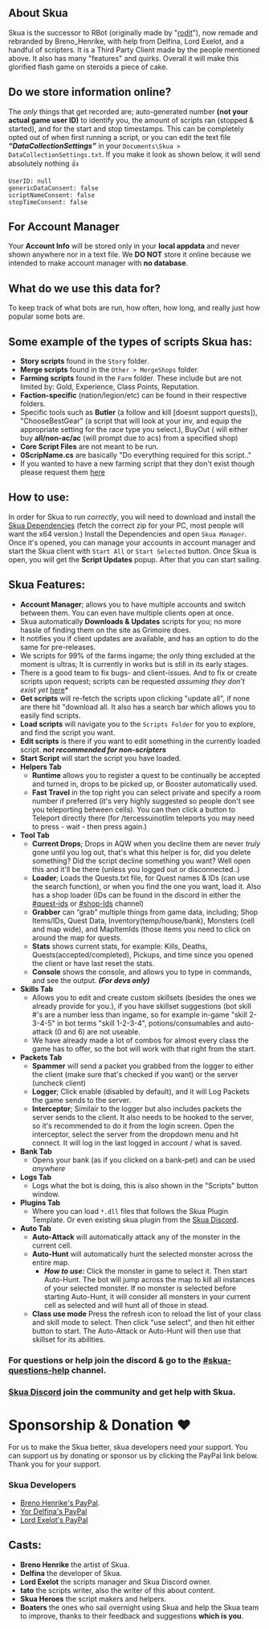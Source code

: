 ## About Skua
Skua is the successor to RBot (originally made by "[rodit](https://github.com/rodit/RBot)"), now remade and rebranded by Breno_Henrike, with help from Delfina, Lord Exelot, and a handful of scripters. It is a Third Party Client made by the people mentioned above. It also has many "features" and quirks. Overall it will make this glorified flash game on steroids a piece of cake.

## Do we store information online?
The *only* things that get recorded are; auto-generated number **(not your actual game user ID)** to identify you, the amount of scripts ran (stopped & started), and for the start and stop timestamps. This can be completely opted out of when first running a script, or you can edit the text file ***“DataCollectionSettings”*** in your `Documents\Skua > DataCollectionSettings.txt`. If you make it look as shown below, it will send absolutely nothing 👍
```
UserID: null
genericDataConsent: false
scriptNameConsent: false
stopTimeConsent: false
```

## For Account Manager
Your **Account Info** will be stored only in your **local appdata** and never shown anywhere nor in a text file. We **DO NOT** store it online because we intended to make account manager with **no database**.

## What do we use this data for?
To keep track of what bots are run, how often, how long, and really just how popular some bots are.

## Some example of the types of scripts Skua has:
- **Story scripts** found in the `Story` folder.
- **Merge scripts** found in the `Other > MergeShops` folder.
- **Farming scripts** found in the `Farm` folder. These include but are not limited by: Gold, Experience, Class Points, Reputation.
- **Faction-specific** (nation/legion/etc) can be found in their respective folders.
- Specific tools such as **Butler** (a follow and kill [doesnt support quests]), "ChooseBestGear" (a script that will look at your inv, and equip the appropriate setting for the race type you select.), BuyOut ( will either buy **all/non-ac/ac** (will prompt due to acs) from a specified shop)
- **Core Script Files** are not meant to be run.
- **0ScripName.cs** are basically "Do everything required for this script.."
-  If you wanted to have a new farming script that they don't exist though please request them [here](https://forms.gle/casF8pCNsP2qMGZS6)

## How to use:
In order for Skua to run *correctly*, you will need to download and install the [Skua Dependencies](https://github.com/BrenoHenrike/Skua/releases/download/1.0.0.0/Skua.Dependencies.exe) (fetch the correct zip for your PC, most people will want the x64 version.) Install the Dependencies and open `Skua Manager`. Once it's opened, you can manage your accounts in account manager and start the Skua client with `Start All` or `Start Selected` button. Once Skua is open, you will get the **Script Updates** popup. After that you can start sailing.

## Skua Features:
- **Account Manager**; allows you to have multiple accounts and switch between them. You can even have multiple clients open at once.
- Skua automatically **Downloads & Updates** scripts for you; no more hassle of finding them on the site as Grimoire does.
- It notifies you if client updates are available, and has an option to do the same for pre-releases.
- We scripts for 99% of the farms ingame; the only thing excluded at the moment is ultras; It is currently in works but is still in its early stages.
- There is a good team to fix bugs- and client-issues.  And to fix or create scripts upon request; scripts can be requested *assuming they don't exist yet* [here](https://forms.gle/casF8pCNsP2qMGZS6)*
- **Get scripts** will re-fetch the scripts upon clicking "update all", if none are there hit "download all. It also has a search bar which allows you to easily find scripts.
- **Load scripts** will navigate you to the `Scripts Folder` for you to explore, and find the script you want.
- **Edit scripts** is there if you want to edit something in the currently loaded script. ***not recommended for non-scripters***
- **Start Script** will start the script you have loaded.
- **Helpers Tab** 
    - **Runtime** allows you to register a quest to be continually be accepted and turned in, drops to be picked up, or Booster automatically used.
    - **Fast Travel** in the top right you can select private and specify a room number if preferred (it's very highly suggested so people don't see you teleporting between cells). You can then click a button to Teleport directly there (for /tercessuinotlim teleports you may need to press - wait - then press again.)
- **Tool Tab**
    - **Current Drops**; Drops in AQW when you decline them are never *truly* gone until you log out, that's what this helper is for, did you delete something? Did the script decline something you want? Well open this and it'll be there (unless you logged out or disconnected..)
    - **Loader**; Loads the Quests.txt file, for Quest names & IDs (can use the search function), or when you find the one you want, load it. Also has a shop loader (IDs can be found in the discord in either the [#quest-ids](https://discord.com/channels/1008293278162092073/1042872458421739612) or [#shop-Ids](https://discord.com/channels/1008293278162092073/1042877939236225154) channel)
    - **Grabber** can “grab” multiple things from game data, including; Shop Items/IDs, Quest Data, Inventory(temp/house/bank), Monsters (cell and map wide), and MapItemIds (those items you need to click on around the map for quests.
    - **Stats** shows current stats, for example: Kills, Deaths, Quests(accepted/completed), Pickups, and time since you opened the client or  have last reset the stats.
    - **Console** shows the console, and allows you to type in commands, and see the output. ***(For devs only)***
- **Skills Tab**
    - Allows you to edit and create custom skillsets (besides the ones we already provide for you.), if you have skillset suggestions (bot skill #'s are a number less than ingame, so for example in-game "skill 2-3-4-5" in bot terms "skill 1-2-3-4", potions/consumables and auto-attack (0 and 6) are not useable.
    - We have already made a lot of combos for almost every class the game has to offer, so the bot will work with that right from the start.
- **Packets Tab**
    - **Spammer** will send a packet you grabbed from the logger to either the client (make sure that's checked if you want) or the server (uncheck client) 
    - **Logger**; Click enable (disabled by default), and it will Log Packets the game sends to the server.
    - **Interceptor**; Similair to the logger but also includes packets the server sends to the client. It also needs to be hooked to the server, so it's recommended to do it from the login screen. Open the interceptor, select the server from the dropdown menu and hit connect. It will log in the last logged in account / what is saved.
- **Bank Tab**
    - Opens your bank (as if you clicked on a bank-pet) and can be used *anywhere*
- **Logs Tab**
    - Logs what the bot is doing, this is also shown in the "Scripts" button window.
- **Plugins Tab** 
    - Where you can load `*.dll` files that follows the Skua Plugin Template. Or even existing skua plugin from the [Skua Discord](https://discord.gg/pearlharbor).
- **Auto Tab**
    - **Auto-Attack** will automatically attack any of the monster in the current cell.
    - **Auto-Hunt** will automatically hunt the selected monster across the entire map.
        - ***How to use:*** Click the monster in game to select it. Then start Auto-Hunt. The bot will jump across the map to kill all instances of your selected monster. If no monster is selected before starting Auto-Hunt, it will consider all monsters in your current cell as selected and will hunt all of those in stead.
    - **Class use mode** Press the refresh icon to reload the list of your class and skill mode to select. Then click "use select", and then hit either button to start. The Auto-Attack or Auto-Hunt will then use that skillset for its abilities.

### For questions or help join the discord & go to the [#skua-questions-help](https://discord.com/channels/1008293278162092073/1008293280087289983) channel.

### [Skua Discord](https://discord.gg/pearlharbor) join the community and get help with Skua.

# Sponsorship & Donation ❤️
For us to make the Skua better, skua developers need your support. You can support us by donating or sponsor us by clicking the PayPal link below. Thank you for your support.
### Skua Developers
- [Breno Henrike's PayPal](https://www.paypal.com/donate?hosted_button_id=QVQ4Q7XSH9VBY).
- [Yor Delfina's PayPal](https://www.paypal.com/donate/?hosted_button_id=DMZFDRYJ5BT96)
- [Lord Exelot's PayPal](https://www.paypal.me/LordExelot)

## Casts:
- **Breno Henrike** the artist of Skua.
- **Delfina** the developer of Skua.
- **Lord Exelot** the scripts manager and Skua Discord owner.
- **tato** the scripts writer, also the writer of this about content.
- **Skua Heroes** the script makers and helpers.
- **Boaters** the ones who sail overnight using Skua and help the Skua team to improve, thanks to their feedback and suggestions **which is you**.
